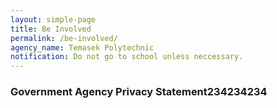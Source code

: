 ```yaml
---
layout: simple-page
title: Be Involved
permalink: /be-involved/
agency_name: Temasek Polytechnic
notification: Do not go to school unless neccessary.
---
```


### **Government Agency Privacy Statement**234234234